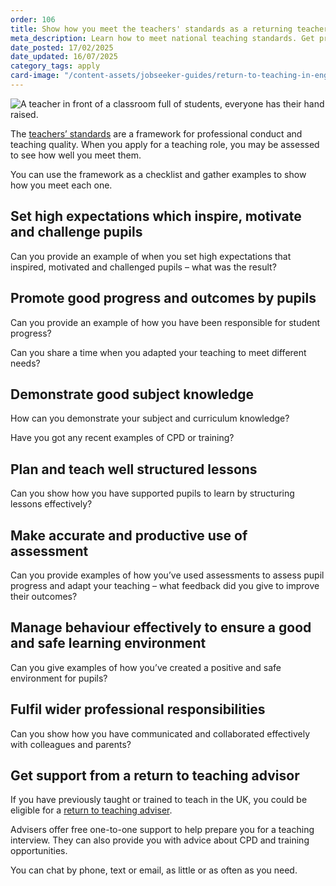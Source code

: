 ```yaml
---
order: 106
title: Show how you meet the teachers' standards as a returning teacher
meta_description: Learn how to meet national teaching standards. Get practical ways to evidence and meet new professional standards for teachers.
date_posted: 17/02/2025
date_updated: 16/07/2025
category_tags: apply
card-image: "/content-assets/jobseeker-guides/return-to-teaching-in-england/show-how-you-meet-the-teachers-standards.jpg"
---
```


![A teacher in front of a classroom full of students, everyone has their hand raised.](/content-assets/jobseeker-guides/return-to-teaching-in-england/show-how-you-meet-the-teachers-standards.jpg)

The [teachers’ standards](https://www.gov.uk/government/publications/teachers-standards?) are a framework for professional conduct and teaching quality. When you apply for a teaching role, you may be assessed to see how well you meet them.  
 
You can use the framework as a checklist and gather examples to show how you meet each one. 
 
## Set high expectations which inspire, motivate and challenge pupils 

Can you provide an example of when you set high expectations that inspired, motivated and challenged pupils – what was the result? 
  
## Promote good progress and outcomes by pupils  

Can you provide an example of how you have been responsible for student progress? 

Can you share a time when you adapted your teaching to meet different needs? 
  
## Demonstrate good subject knowledge 

How can you demonstrate your subject and curriculum knowledge? 

Have you got any recent examples of CPD or training?  
  
## Plan and teach well structured lessons 

Can you show how you have supported pupils to learn by structuring lessons effectively? 
  
## Make accurate and productive use of assessment 

Can you provide examples of how you’ve used assessments to assess pupil progress and adapt your teaching – what feedback did you give to improve their outcomes? 
  
## Manage behaviour effectively to ensure a good and safe learning environment   

Can you give examples of how you’ve created a positive and safe environment for pupils? 
  
## Fulfil wider professional responsibilities 

Can you show how you have communicated and collaborated effectively with colleagues and parents? 
 
## Get support from a return to teaching advisor
 
If you have previously taught or trained to teach in the UK, you could be eligible for a [return to teaching adviser](https://getintoteaching.education.gov.uk/landing/return-to-teaching-advisers?). 
 
Advisers offer free one-to-one support to help prepare you for a teaching interview. They can also provide you with advice about CPD and training opportunities. 
 
You can chat by phone, text or email, as little or as often as you need. 
